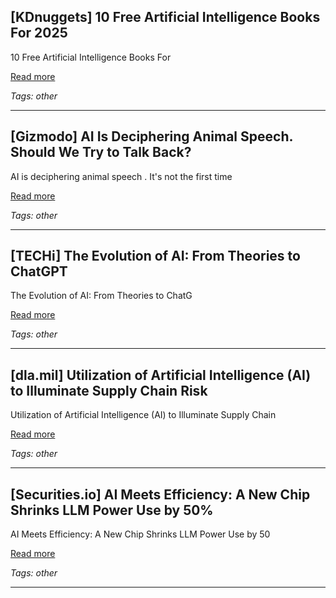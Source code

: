 ## [KDnuggets] 10 Free Artificial Intelligence Books For 2025

10 Free Artificial Intelligence Books For

[Read more](https://www.kdnuggets.com/10-free-artificial-intelligence-books-for-2025)

_Tags: other_

---
## [Gizmodo] AI Is Deciphering Animal Speech. Should We Try to Talk Back?

AI is deciphering animal speech . It's not the first time

[Read more](https://gizmodo.com/ai-is-deciphering-animal-speech-should-we-try-to-talk-back-2000598783)

_Tags: other_

---
## [TECHi] The Evolution of AI: From Theories to ChatGPT

The Evolution of AI: From Theories to ChatG

[Read more](https://www.techi.com/history-of-artificial-intelligence-timeline-from-turing-to-chatgpt/)

_Tags: other_

---
## [dla.mil] Utilization of Artificial Intelligence (AI) to Illuminate Supply Chain Risk

Utilization of Artificial Intelligence (AI) to Illuminate Supply Chain

[Read more](https://www.dla.mil/About-DLA/News/News-Article-View/Article/4186367/utilization-of-artificial-intelligence-ai-to-illuminate-supply-chain-risk/)

_Tags: other_

---
## [Securities.io] AI Meets Efficiency: A New Chip Shrinks LLM Power Use by 50%

AI Meets Efficiency: A New Chip Shrinks LLM Power Use by 50

[Read more](https://www.securities.io/ai-energy-efficient-chip/)

_Tags: other_

---
